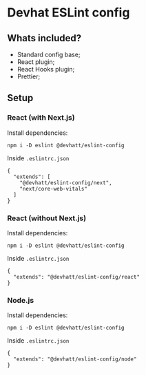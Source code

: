 # Devhat ESLint config

## Whats included?

- Standard config base;
- React plugin;
- React Hooks plugin;
- Prettier;

## Setup

### React (with Next.js)

Install dependencies:

```
npm i -D eslint @devhatt/eslint-config
```

Inside `.eslintrc.json`

```
{
  "extends": [
    "@devhatt/eslint-config/next",
    "next/core-web-vitals"
  ]
}
```

### React (without Next.js)

Install dependencies:

```
npm i -D eslint @devhatt/eslint-config
```

Inside `.eslintrc.json`

```
{
  "extends": "@devhatt/eslint-config/react"
}
```

### Node.js

Install dependencies:

```
npm i -D eslint @devhatt/eslint-config
```

Inside `.eslintrc.json`

```
{
  "extends": "@devhatt/eslint-config/node"
}
```
